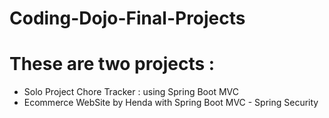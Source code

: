 # Coding-Dojo-Final-Projects
# These are two projects  :
  - Solo Project Chore Tracker : using Spring Boot MVC
  - Ecommerce WebSite by Henda with Spring Boot MVC - Spring Security
